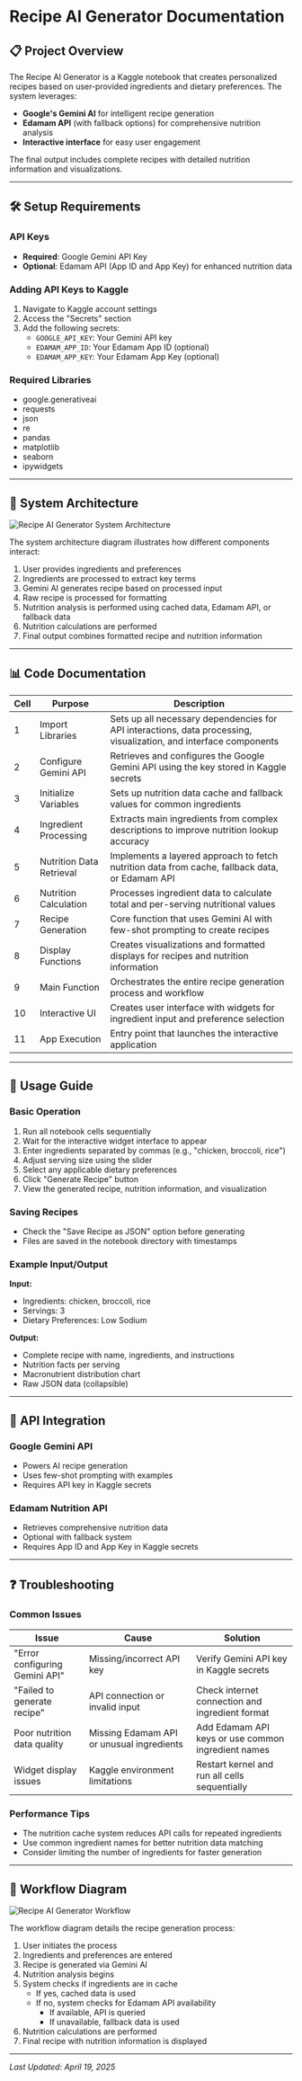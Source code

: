 # Recipe AI Generator Documentation

## 📋 Project Overview
The Recipe AI Generator is a Kaggle notebook that creates personalized recipes based on user-provided ingredients and dietary preferences. The system leverages:

- **Google's Gemini AI** for intelligent recipe generation
- **Edamam API** (with fallback options) for comprehensive nutrition analysis
- **Interactive interface** for easy user engagement

The final output includes complete recipes with detailed nutrition information and visualizations.

---

## 🛠️ Setup Requirements

### API Keys
- **Required**: Google Gemini API Key
- **Optional**: Edamam API (App ID and App Key) for enhanced nutrition data

### Adding API Keys to Kaggle
1. Navigate to Kaggle account settings
2. Access the "Secrets" section
3. Add the following secrets:
   - `GOOGLE_API_KEY`: Your Gemini API key
   - `EDAMAM_APP_ID`: Your Edamam App ID (optional)
   - `EDAMAM_APP_KEY`: Your Edamam App Key (optional)

### Required Libraries
- google.generativeai
- requests
- json
- re
- pandas
- matplotlib
- seaborn
- ipywidgets

---

## 🧩 System Architecture

![Recipe AI Generator System Architecture](system-architecture-diagram.svg)

The system architecture diagram illustrates how different components interact:
1. User provides ingredients and preferences
2. Ingredients are processed to extract key terms
3. Gemini AI generates recipe based on processed input
4. Raw recipe is processed for formatting
5. Nutrition analysis is performed using cached data, Edamam API, or fallback data
6. Nutrition calculations are performed
7. Final output combines formatted recipe and nutrition information

---

## 📊 Code Documentation

| Cell | Purpose | Description |
|------|---------|-------------|
| 1 | Import Libraries | Sets up all necessary dependencies for API interactions, data processing, visualization, and interface components |
| 2 | Configure Gemini API | Retrieves and configures the Google Gemini API using the key stored in Kaggle secrets |
| 3 | Initialize Variables | Sets up nutrition data cache and fallback values for common ingredients |
| 4 | Ingredient Processing | Extracts main ingredients from complex descriptions to improve nutrition lookup accuracy |
| 5 | Nutrition Data Retrieval | Implements a layered approach to fetch nutrition data from cache, fallback data, or Edamam API |
| 6 | Nutrition Calculation | Processes ingredient data to calculate total and per-serving nutritional values |
| 7 | Recipe Generation | Core function that uses Gemini AI with few-shot prompting to create recipes |
| 8 | Display Functions | Creates visualizations and formatted displays for recipes and nutrition information |
| 9 | Main Function | Orchestrates the entire recipe generation process and workflow |
| 10 | Interactive UI | Creates user interface with widgets for ingredient input and preference selection |
| 11 | App Execution | Entry point that launches the interactive application |

---

## 📱 Usage Guide

### Basic Operation
1. Run all notebook cells sequentially
2. Wait for the interactive widget interface to appear
3. Enter ingredients separated by commas (e.g., "chicken, broccoli, rice")
4. Adjust serving size using the slider
5. Select any applicable dietary preferences
6. Click "Generate Recipe" button
7. View the generated recipe, nutrition information, and visualization

### Saving Recipes
- Check the "Save Recipe as JSON" option before generating
- Files are saved in the notebook directory with timestamps

### Example Input/Output

**Input:**
- Ingredients: chicken, broccoli, rice
- Servings: 3
- Dietary Preferences: Low Sodium

**Output:**
- Complete recipe with name, ingredients, and instructions
- Nutrition facts per serving
- Macronutrient distribution chart
- Raw JSON data (collapsible)

---

## 🔌 API Integration

### Google Gemini API
- Powers AI recipe generation
- Uses few-shot prompting with examples
- Requires API key in Kaggle secrets

### Edamam Nutrition API
- Retrieves comprehensive nutrition data
- Optional with fallback system
- Requires App ID and App Key in Kaggle secrets

---

## ❓ Troubleshooting

### Common Issues

| Issue | Cause | Solution |
|-------|-------|----------|
| "Error configuring Gemini API" | Missing/incorrect API key | Verify Gemini API key in Kaggle secrets |
| "Failed to generate recipe" | API connection or invalid input | Check internet connection and ingredient format |
| Poor nutrition data quality | Missing Edamam API or unusual ingredients | Add Edamam API keys or use common ingredient names |
| Widget display issues | Kaggle environment limitations | Restart kernel and run all cells sequentially |

### Performance Tips
- The nutrition cache system reduces API calls for repeated ingredients
- Use common ingredient names for better nutrition data matching
- Consider limiting the number of ingredients for faster generation

---

## 🔄 Workflow Diagram

![Recipe AI Generator Workflow](workflow-diagram.svg)

The workflow diagram details the recipe generation process:
1. User initiates the process
2. Ingredients and preferences are entered
3. Recipe is generated via Gemini AI
4. Nutrition analysis begins
5. System checks if ingredients are in cache
   - If yes, cached data is used
   - If no, system checks for Edamam API availability
      - If available, API is queried
      - If unavailable, fallback data is used
6. Nutrition calculations are performed
7. Final recipe with nutrition information is displayed

---

*Last Updated: April 19, 2025*
